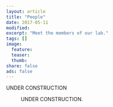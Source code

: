 ```yaml
---
layout: article
title: "People"
date: 2017-05-11
modified:
excerpt: "Meet the members of our lab."
tags: []
image:
  feature:
  teaser:
  thumb:
share: false
ads: false
---
```


UNDER CONSTRUCTION

<figure>
	<img src="bio-photo.jpg" alt="">
	<figcaption>UNDER CONSTRUCTION.</figcaption>
</figure>
